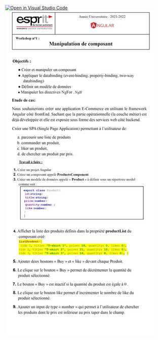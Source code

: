 [![Open in Visual Studio Code](https://classroom.github.com/assets/open-in-vscode-f059dc9a6f8d3a56e377f745f24479a46679e63a5d9fe6f495e02850cd0d8118.svg)](https://classroom.github.com/online_ide?assignment_repo_id=7488360&assignment_repo_type=AssignmentRepo)
![plot](https://github.com/badi3a/AngularWorkshops-2cinfo/blob/main/workshop1.png)

